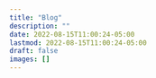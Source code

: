 ```yaml
---
title: "Blog"
description: ""
date: 2022-08-15T11:00:24-05:00
lastmod: 2022-08-15T11:00:24-05:00
draft: false
images: []
---
```


